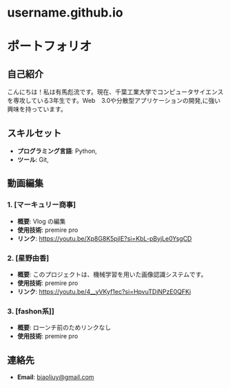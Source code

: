 # username.github.io
# ポートフォリオ

## 自己紹介
こんにちは！私は有馬彪流です。現在、千葉工業大学でコンピュータサイエンスを専攻している3年生です。Web　3.0や分散型アプリケーションの開発,に強い興味を持っています。

## スキルセット
- **プログラミング言語**: Python, 
- **ツール**: Git,

## 動画編集

### 1. [マーキュリー商事]
- **概要**: Vlog の編集
- **使用技術**: premire pro
- **リンク**: https://youtu.be/Xp8G8K5pjlE?si=KbL-pByjLe0YsgCD

### 2. [星野由香]
- **概要**: このプロジェクトは、機械学習を用いた画像認識システムです。
- **使用技術**: premire pro
- **リンク**: https://youtu.be/4__yVKyf1ec?si=HpvuTDiNPzE0QFKi

### 3. [fashon系]]
- **概要**: ローンチ前のためリンクなし　
- **使用技術**: premire pro

## 連絡先
- **Email**: biaoliuy@gmail.com


